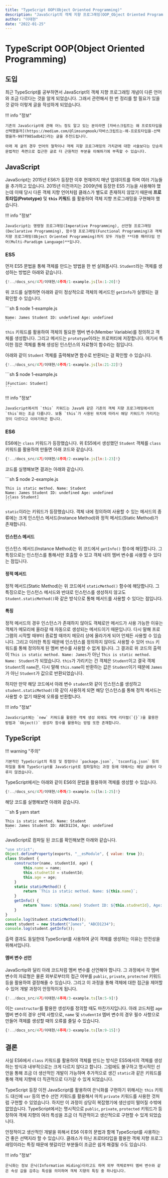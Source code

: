 ```yaml
---
title: "TypeScript OOP(Object Oriented Programming)"
description: "JavaScript의 객체 지향 프로그래밍(OOP_Object Oriented Programming)을을 이해하기 위한 프로토타입(Prototype)과 this 키워드 그리고 ES6 때 등장한 Class에 대한 설명과 TypeScript에서의 구현 방법"
author: "이태현"
date: "2022-01-25"
---
```


# TypeScript OOP(Object Oriented Programming)

## 도입

최근 TypeScript를 공부하면서 JavaScript의 객체 지향 프로그래밍 개념이 다른 언어와 조금 다르다는 것을 알게 되었습니다. 그래서 관련해서 한 번 정리를 할 필요가 있을 것 같아 이렇게 글을 작성하게 되었습니다.

!!! info "정보"

    기존의 JavaScript에 관해 어느 정도 알고 있는 분이라면 [자바스크립트는 왜 프로토타입을 선택했을까](https://medium.com/@limsungmook/자바스크립트는-왜-프로토타입을-선택했을까-997f985adb42)라는 글을 추천드립니다.

    아래 제 글의 경우 언어의 철학이나 객체 지향 프로그래밍의 가치관에 대한 서술보다는 단순히 문법적인 측면으로 접근한 글로 더 근원적인 부분을 이해하기에 부족할 수 있습니다.

## JavaScript

JavaScript는 2015년 ES6가 등장한 이후 현재까지 매년 업데이트를 하며 여러 기능들을 추가하고 있습니다. 2015년 이전까지는 2009년에 등장한 ES5 기능을 사용해야 했는데 이때 당시 다른 객체 지향 언어처럼 클래스가 별도로 존재하지 않았기 때문에 **프로토타입(Prototype)** 및 **`this` 키워드** 를 활용하여 객체 지향 프로그래밍을 구현해야 했습니다.

!!! info "정보"

    JavaScript는 명령형 프로그래밍(Imperative Programming), 선언형 프로그래밍(Declarative Programming), 함수형 프로그래밍(Functional Programming)과 객체 지향 프로그래밍(Object Oriented Programming)까지 모두 가능한 **다중 패러다임 언어(Multi-Paradigm Language)**입니다.

### ES5

먼저 ES5 문법을 통해 객체를 만드는 방법을 한 번 살펴봅시다. `Student`라는 객체를 생성하는 방법은 아래와 같습니다.

```Javascript
{!../docs_src/4기/이태현/4주차/1-example.js[ln:1-20]!}
```

위 코드를 실행하면 아래와 같이 정상적으로 객체의 메서드인 `getInfo`가 실행되는 걸 확인할 수 있습니다.

<div class="termy">
    ```sh
    $ node 1-example.js

    Name: James Student ID: undefined Age: undefined
    ```

</div>

`this` 키워드를 활용하여 객체의 필요한 멤버 변수(Member Variable)를 정의하고 객체를 생성합니다. 그리고 메서드는 `prototype`이라는 프로퍼티에 저장합니다. 여기서 특이한 점은 객체를 통해 생성된 인스턴스의 자료형이 함수라는 점입니다.

아래와 같이 `Student` 객체를 출력해보면 함수로 반환되는 걸 확인할 수 있습니다.

```Javascript
{!../docs_src/4기/이태현/4주차/1-example.js[ln:21-22]!}
```

<div class="termy">
    ```sh
    $ node 1-example.js

    [Function: Student]
    ```

</div>

!!! info "정보"

    JavaScript에서의 `this` 키워드는 Java와 같은 기존의 객체 지향 프로그래밍에서의 `this`와는 조금 다릅니다. 보통 `this`가 사용된 위치에 따라서 해당 키워드가 가리키는 것이 다르다고 이야기하곤 합니다.

### ES6

ES6에는 `class` 키워드가 등장했습니다. 위 ES5에서 생성했던 `Student` 객체를 `class` 키워드를 활용하여 만들면 아래 코드와 같습니다.

```Javascript
{!../docs_src/4기/이태현/4주차/2-example.js[ln:1-23]!}
```

코드를 실행해보면 결과는 아래와 같습니다.

<div class="termy">
    ```sh
    $ node 2-example.js

    This is static method. Name: Student
    Name: James Student ID: undefined Age: undefined
    [class Student]
    ```

</div>

`static`이라는 키워드가 등장했습니다. 객체 내에 정의하여 사용할 수 있는 메서드의 종류에는 크게 인스턴스 메서드(Instance Method)와 정적 메서드(Static Method)가 존재합니다.

#### 인스턴스 메서드

인스턴스 메서드(Instance Method)는 위 코드에서 `getInfo()` 함수에 해당합니다. 그 특징으로는 인스턴스를 통해서만 호출할 수 있고 객체 내의 멤버 변수를 사용할 수 있다는 점입니다.

#### 정적 메서드

정적 메서드(Static Method)는 위 코드에서 `staticMethod()` 함수에 해당합니다. 그 특징으로는 인스턴스 메서드와 반대로 인스턴스를 생성하지 않고도 `Student.staticMethod()`와 같은 방식으로 통해 메서드를 사용할 수 있다는 점입니다.

#### 특징

정적 메서드의 경우 인스턴스가 존재하지 않아도 객체로만 메서드가 사용 가능한 이유는 객체가 메모리에 올라갈 때 자동으로 생성되는 메서드이기 때문입니다. 다시 말해 프로그램의 시작할 때부터 종료할 때까지 메모리 상에 올라가게 되어 언제든 사용할 수 있습니다. 그리고 이러한 특징 때문에 인스턴스를 정의하지 않아도 사용할 수 있어 `this` 키워드를 통해 정의하게 된 멤버 변수를 사용할 수 없게 됩니다. 그 결과로 위 코드의 출력이 `This is static method. Name: James`가 아닌 `This is static method. Name: Student`가 되었습니다. `this`가 가리키는 건 객체은 `Student`이고 결국 객체 `Student`의 `name`은, 다시 말해 `this.name`이 반환하는 값은 `Student`이기 때문에 `James`가 아닌 `Student`가 값으로 반환되었습니다.

하지만 만약 해당 코드에서 아래 변수 `student`와 같이 인스턴스를 생성하고 `student.staticMethod()`와 같이 사용하게 되면 해당 인스턴스를 통해 정적 메서드는 사용할 수 없기 때문에 오류를 반환합니다.

!!! info "정보"

    JavaScript에는 `new` 키워드를 활용한 객체 생성 외에도 객체 리터럴(`{}`)을 활용한 방법과 `Object()` 생성자 함수를 활용하는 방법 또한 존재합니다.

## TypeScript

!!! warning "주의"

    기본적인 TypeScript의 특징 및 장점이나 `package.json`, `tsconfig.json` 등의 파일을 통해 TypeScript를 JavaScript로 컴파일하는 과정 등에 대해서는 해당 글에서 다루지 않겠습니다.

TypeScript에서는 아래와 같이 ES6의 문법을 활용하여 객체를 생성할 수 있습니다.

```Typescript
{!../docs_src/4기/이태현/4주차/3-example.ts[ln:1-25]!}
```

해당 코드를 실행해보면 아래와 같습니다.

<div class="termy">
    ```sh
    $ yarn start

    This is static method. Name: Student
    Name: James Student ID: ABCD1234, Age: undefined
    ```

</div>

JavaScript로 컴파일 된 코드를 확인해보면 아래와 같습니다.

```Javascript
"use strict";
Object.defineProperty(exports, "__esModule", { value: true });
class Student {
    constructor(name, studentId, age) {
        this.name = name;
        this.studnetId = studentId;
        this.age = age;
    }
    static staticMethod() {
        return `This is static method. Name: ${this.name}`;
    }
    getInfo() {
        return `Name: ${this.name} Student ID: ${this.studnetId}, Age: ${this.age}`;
    }
}
console.log(Student.staticMethod());
const student = new Student("James", "ABCD1234");
console.log(student.getInfo());
```

출력 결과도 동일한데 TypeScript를 사용하여 굳이 객체를 생성하는 이유는 안전성을 위해서입니다.

#### 멤버 변수 선언

JavaScrtip와 달리 아래 코드처럼 멤버 변수를 선언해야 합니다. 그 과정에서 각 멤버 변수의 자료형은 물론 외부로부터의 접근 여부를 `public`, `private`, `protected` 키워드 등을 활용하여 결정해줄 수 있습니다. 그리고 이 과정을 통해 객체에 대한 접근을 제어할 수 있어 개발 과정이 안정적이게 됩니다.

```Typescript
{!../docs_src/4기/이태현/4주차/3-example.ts[ln:5-9]!}
```

이는 `constructor`를 활용한 생성자를 정의할 때도 마찬가지입니다. 아래 코드처럼 `age` 멤버 변수의 경우 선택 사항으로, `name` 및 `studentId` 멤버 변수의 경우 필수 사항으로 만들어 객체를 생성할 때의 오류를 줄일 수 있습니다.

```Typescript
{!../docs_src/4기/이태현/4주차/3-example.ts[ln:9-15]!}
```

## 결론

사실 ES6에서 `class` 키워드를 활용하여 객체를 만드는 방식은 ES5에서의 객체를 생성하는 방식과 내부적으로는 크게 다르지 않다고 합니다. 그럼에도 불구하고 명시적인 선언을 통해 조금 더 생산적인 개발이 가능하며 추가적으로 생긴 `static`과 같은 키워드를 통해 객체 지향에 더 직관적으로 다가갈 수 있게 되었습니다.

TypeScript 등장 이전 JavaScript를 활용하여 은닉화를 구현하기 위해서는 `this` 키워드 대신에 `var` 등의 변수 선언 키워드를 활용해서 마치 `private` 키워드를 사용한 것처럼 구현할 수 있었습니다. 하지만 이 과정이 상당히 복잡했기에 생산성이 떨어질 수밖에 없었습니다. TypeScript에서는 명시적으로 `public`, `private`, `protected` 키워드가 등장하여 객체 지향의 여러 특성을 조금 더 직관적이고 생산적으로 구현할 수 있게 되었습니다.

안정적이고 생산적인 개발을 위해서 ES6 이후의 문법과 함께 TypeScript를 사용하는 건 좋은 선택지라 할 수 있습니다. 클래스가 아닌 프로타타입을 활용한 객체 지향 프로그래밍이라는 특징 때문에 헷갈리던 부분들이 조금은 쉽게 해결될 수도 있습니다.

!!! info "정보"

    은닉화는 정보 은닉(Information Hiding)이라고도 하며 외부 객체로부터 멤버 변수와 같은 속성 값을 감추는 특성을 의미하며 객체 지향의 특징 중 하나입니다.

